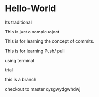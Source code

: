 # Hello-World
Its traditional

This is just a sample roject

This is for learning the concept of commits.

This is for learning Push/ pull

using terminal

trial


this is a branch



checkout to master
qysgwydgwhdwj
